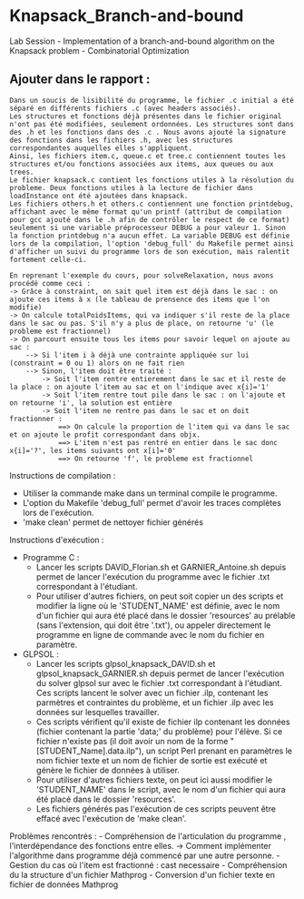 # Knapsack_Branch-and-bound
Lab Session - Implementation of a branch-and-bound algorithm on the Knapsack problem - Combinatorial Optimization

<h2>Ajouter dans le rapport :</h2>
  
    Dans un soucis de lisibilité du programme, le fichier .c initial a été séparé en différents fichiers .c (avec headers associés).
    Les structures et fonctions déjà présentes dans le fichier original n'ont pas été modifiées, seulement ordonnées. Les structures sont dans des .h et les fonctions dans des .c . Nous avons ajouté la signature des fonctions dans les fichiers .h, avec les structures correspondantes auquelles elles s'appliquent.
    Ainsi, les fichiers item.c, queue.c et tree.c contiennent toutes les structures et/ou fonctions associées aux items, aux queues ou aux trees.
    Le fichier knapsack.c contient les fonctions utiles à la résolution du probleme. Deux fonctions utiles à la lecture de fichier dans loadInstance ont été ajoutées dans knapsack.
    Les fichiers others.h et others.c contiennent une fonction printdebug, affichant avec le même format qu'un printf (attribut de compilation pour gcc ajouté dans le .h afin de contrôler le respect de ce format) seulement si une variable préprocesseur DEBUG a pour valeur 1. Sinon la fonction printdebug n'a aucun effet. La variable DEBUG est définie lors de la compilation, l'option 'debug_full' du Makefile permet ainsi d'afficher un suivi du programme lors de son exécution, mais ralentit fortement celle-ci.

    En reprenant l'exemple du cours, pour solveRelaxation, nous avons procédé comme ceci :
	-> Grâce à constraint, on sait quel item est déjà dans le sac : on ajoute ces items à x (le tableau de prensence des items que l'on modifie)
	-> On calcule totalPoidsItems, qui va indiquer s'il reste de la place dans le sac ou pas. S'il n'y a plus de place, on retourne 'u' (le probleme est fractionnel)
	-> On parcourt ensuite tous les items pour savoir lequel on ajoute au sac :
		--> Si l'item i à déjà une contrainte appliquée sur lui (constraint = 0 ou 1) alors on ne fait rien
		--> Sinon, l'item doit être traité :
			-> Soit l'item rentre entierement dans le sac et il reste de la place : on ajoute l'item au sac et on l'indique avec x{i]='1'
			-> Soit l'item rentre tout pile dans le sac : on l'ajoute et on retourne 'i', la solution est entière
			-> Soit l'item ne rentre pas dans le sac et on doit fractionner :
				==> On calcule la proportion de l'item qui va dans le sac et on ajoute le profit correspondant dans objx.
				==> L'item n'est pas rentré en entier dans le sac donc x{i]='?', les items suivants ont x[i]='0'
				==> On retourne 'f', le probleme est fractionnel
	
Instructions de compilation :
- Utiliser la commande make dans un terminal compile le programme.
- L'option du Makefile 'debug_full' permet d'avoir les traces complètes lors de l'exécution.
- 'make clean' permet de nettoyer fichier générés

Instructions d'exécution :
- Programme C :
	- Lancer les scripts DAVID_Florian.sh et GARNIER_Antoine.sh depuis permet de lancer l'exécution du programme avec le fichier .txt correspondant à l'étudiant.
	- Pour utiliser d'autres fichiers, on peut soit copier un des scripts et modifier la ligne où le 'STUDENT_NAME' est définie,  avec le nom d'un fichier qui aura été placé dans le dossier 'resources' au prélable (sans l'extension, qui doit être '.txt'), ou appeler directement le programme en ligne de commande avec le nom du fichier en paramètre.
- GLPSOL :
	- Lancer les scripts glpsol_knapsack_DAVID.sh et glpsol_knapsack_GARNIER.sh depuis permet de lancer l'exécution du solver glpsol sur avec le fichier .txt correspondant à l'étudiant. Ces scripts lancent le solver avec un fichier .ilp, contenant les parmètres et contraintes du problème, et un fichier .ilp avec les données sur lesquelles travailler.
	- Ces scripts vérifient qu'il existe de fichier ilp contenant les données (fichier contenant la partie 'data;' du problème) pour l'élève. Si ce fichier n'existe pas (il doit avoir un nom de la forme "[STUDENT_Name].data.ilp"), un script Perl prenant en paramètres le nom fichier texte et un nom de fichier de sortie est exécuté et génère le fichier de données à utiliser.
	- Pour utiliser d'autres fichiers texte, on peut ici aussi modifier le 'STUDENT_NAME' dans le script, avec le nom d'un fichier qui aura été placé dans le dossier 'resources'.
	- Les fichiers générés pas l'exécution de ces scripts peuvent être effacé avec l'exécution de 'make clean'.
				
Problèmes rencontrés :
	- Compréhension de l'articulation du programme , l'interdépendance des fonctions entre elles.
	-> Comment implémenter l'algorithme dans programme déjà commencé par une autre personne.
	- Gestion du cas où l'item est fractionné : cast necessaire
	- Compréhension du la structure d'un fichier Mathprog
	- Conversion d'un fichier texte en fichier de données Mathprog
	
